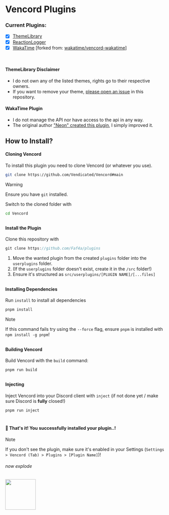 # Vencord Plugins

### Current Plugins:
- [x] [ThemeLibrary](https://github.com/Faf4a/plugins/tree/main/ThemeLibrary)
- [x] [ReactionLogger](https://github.com/Faf4a/plugins/tree/main/ReactionLogger)
- [x] [WakaTime](https://github.com/Faf4a/plugins/tree/main/wakatime) [forked from: [wakatime/vencord-wakatime](https://github.com/wakatime/vencord-wakatime)]
<br/>

#### ThemeLibrary Disclaimer

- I do not own any of the listed themes, rights go to their respective owners.
- If you want to remove your theme, [please open an issue](https://github.com/aoijs/aoi.js/issues/new&labels=removal&template=request_removal.yml) in this repository.

#### WakaTime Plugin

- I do not manage the API nor have access to the api in any way.
- The original author ["Neon" created this plugin](https://github.com/wakatime/vencord-wakatime), I simply improved it.

## How to Install?
#### Cloning Vencord
To install this plugin you need to clone Vencord (or whatever you use).

```bash
git clone https://github.com/Vendicated/Vencord#main
```
> [!WARNING]
> Ensure you have `git` installed.

Switch to the cloned folder with
```bash
cd Vencord
```

##
#### Install the Plugin

Clone this repository with 
```js
git clone https://github.com/Faf4a/plugins
```

1. Move the wanted plugin from the created `plugins` folder into the `userplugins` folder.
2. (If the `userplugins` folder doesn't exist, create it in the `/src` folder!)
3. Ensure it's structured as `src/userplugins/[PLUGIN NAME]/[...files]`

##
#### Installing Dependencies
Run `install` to install all dependencies
```js
pnpm install
```
> [!NOTE]
> If this command fails try using the `--force` flag, ensure `pnpm` is installed with `npm install -g pnpm`!

##
#### Building Vencord
Build Vencord with the `build` command:
```bash
pnpm run build
```
##
#### Injecting
Inject Vencord into your Discord client with `inject` (if not done yet / make sure Discord is **fully** closed!)

```bash
pnpm run inject
```

#
#### 🎉 That's it! You successfully installed your plugin..!

> [!NOTE]
> If you don't see the plugin, make sure it's enabled in your Settings (`Settings > Vencord (Tab) > Plugins > [Plugin Name]`)!

<h6>now explode</h6> <img src="https://cdn.discordapp.com/emojis/1105406110724268075.webp" width="96" height="96" />
